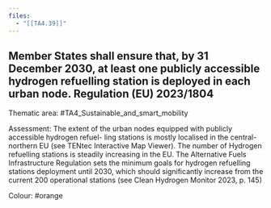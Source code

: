 ```yaml
---
files:
  - "[[TA4.39]]"
---
```

## Member States shall ensure that, by 31 December 2030, at least one publicly accessible hydrogen refuelling station is deployed in each urban node. Regulation (EU) 2023/1804

Thematic area: #TA4_Sustainable_and_smart_mobility

Assessment: The extent of the urban nodes equipped with publicly accessible hydrogen refuel- ling stations is mostly localised in the central-northern EU (see TENtec Interactive Map Viewer). The number of Hydrogen refuelling stations is steadily increasing in the EU. The Alternative Fuels Infrastructure Regulation sets the minimum goals for hydrogen refuelling stations deployment until 2030, which should significantly increase from the current 200 operational stations
(see Clean Hydrogen Monitor 2023, p. 145)

Colour: #orange